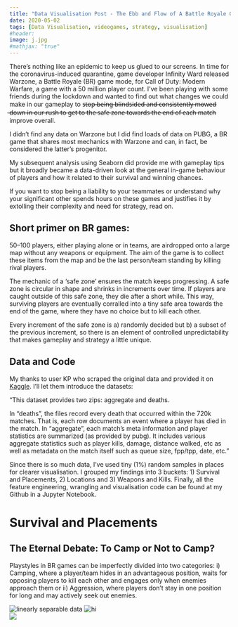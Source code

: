 ```yaml
---
title: "Data Visualisation Post - The Ebb and Flow of A Battle Royale Game: A Visual Guide"
date: 2020-05-02
tags: [Data Visualisation, videogames, strategy, visualisation]
#header:
image: j.jpg
#mathjax: "true"
---
```


There’s nothing like an epidemic to keep us glued to our screens. In time for the coronavirus-induced quarantine, game developer Infinity Ward released Warzone, a Battle Royale (BR) game mode, for Call of Duty: Modern Warfare, a game with a 50 million player count. I’ve been playing with some friends during the lockdown and wanted to find out what changes we could make in our gameplay to s̶t̶o̶p̶ ̶b̶e̶i̶n̶g̶ ̶b̶l̶i̶n̶d̶s̶i̶d̶e̶d̶ ̶a̶n̶d̶ ̶c̶o̶n̶s̶i̶s̶t̶e̶n̶t̶l̶y̶ ̶m̶o̶w̶e̶d̶ ̶d̶o̶w̶n̶ ̶i̶n̶ ̶o̶u̶r̶ ̶r̶u̶s̶h̶ ̶t̶o̶ ̶g̶e̶t̶ ̶t̶o̶ ̶t̶h̶e̶ ̶s̶a̶f̶e̶ ̶z̶o̶n̶e̶ ̶t̶o̶w̶a̶r̶d̶s̶ ̶t̶h̶e̶ ̶e̶n̶d̶ ̶o̶f̶ ̶e̶a̶c̶h̶ ̶m̶a̶t̶c̶h̶ improve overall.

I didn’t find any data on Warzone but I did find loads of data on PUBG, a BR game that shares most mechanics with Warzone and can, in fact, be considered the latter’s progenitor.

My subsequent analysis using Seaborn did provide me with gameplay tips but it broadly became a data-driven look at the general in-game behaviour of players and how it related to their survival and winning chances.

If you want to stop being a liability to your teammates or understand why your significant other spends hours on these games and justifies it by extolling their complexity and need for strategy, read on.

## Short primer on BR games:

50–100 players, either playing alone or in teams, are airdropped onto a large map without any weapons or equipment. The aim of the game is to collect these items from the map and be the last person/team standing by killing rival players.

The mechanic of a ‘safe zone’ ensures the match keeps progressing. A safe zone is circular in shape and shrinks in increments over time. If players are caught outside of this safe zone, they die after a short while. This way, surviving players are eventually corralled into a tiny safe area towards the end of the game, where they have no choice but to kill each other.

Every increment of the safe zone is a) randomly decided but b) a subset of the previous increment, so there is an element of controlled unpredictability that makes gameplay and strategy a little unique.

## Data and Code

My thanks to user KP who scraped the original data and provided it on [Kaggle](https://www.kaggle.com/skihikingkevin/pubg-match-deaths#erangel.jpg). I’ll let them introduce the datasets:

“This dataset provides two zips: aggregate and deaths.

In “deaths”, the files record every death that occurred within the 720k matches. That is, each row documents an event where a player has died in the match.
In “aggregate”, each match’s meta information and player statistics are summarized (as provided by pubg). It includes various aggregate statistics such as player kills, damage, distance walked, etc as well as metadata on the match itself such as queue size, fpp/tpp, date, etc.”

Since there is so much data, I’ve used tiny (1%) random samples in places for clearer visualisation. I grouped my findings into 3 buckets: 1) Survival and Placements, 2) Locations and 3) Weapons and Kills. Finally, all the feature engineering, wrangling and visualisation code can be found at my Github in a Jupyter Notebook.

# Survival and Placements

## The Eternal Debate: To Camp or Not to Camp?

Playstyles in BR games can be imperfectly divided into two categories: i) Camping, where a player/team hides in an advantageous position, waits for opposing players to kill each other and engages only when enemies approach them or ii) Aggression, where players don’t stay in one position for long and may actively seek out enemies.

<img src="{{ site.url }}{{ site.baseurl }}//img/dd.jpg" alt="linearly separable data">

<img src="img/dd.jpg" alt="hi" class="inline"/>

<img src="{{site.url}}/img/dd.jpg" style="display: block; margin: auto;" />
